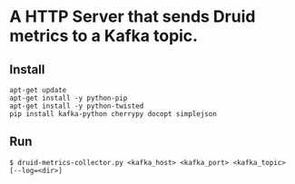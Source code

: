A HTTP Server that sends Druid metrics to a Kafka topic.
===

Install
---
```
apt-get update
apt-get install -y python-pip
apt-get install -y python-twisted
pip install kafka-python cherrypy docopt simplejson
```

Run
---

`$ druid-metrics-collector.py <kafka_host> <kafka_port> <kafka_topic> [--log=<dir>]`
